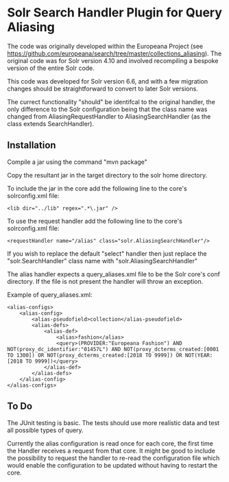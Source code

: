 # Solr Search Handler Plugin for Query Aliasing

The code was originally developed within the Europeana Project (see https://github.com/europeana/search/tree/master/collections_aliasing). The original code was for Solr version 4.10 and involved recompiling a bespoke version of the entire Solr code. 

This code was developed for Solr version 6.6, and with a few migration changes should be straightforward to convert to later Solr versions.  

The currect functionality "should" be identifcal to the original handler, the only difference to the Solr configuration being that the class name was changed from AliasingRequestHandler to AliasingSearchHandler (as the class extends SearchHandler). 

## Installation

Compile a jar using the command "mvn package"

Copy the resultant jar in the target directory to the solr home directory.

To include the jar in the core add the following line to the core's solrconfig.xml file:

    <lib dir="../lib" regex=".*\.jar" />
  
To use the request handler add the following line to the core's solrconfig.xml file:

    <requestHandler name="/alias" class="solr.AliasingSearchHandler"/>

If you wish to replace the default "select"  handler then just replace the "solr.SearchHandler" class name with "solr.AliasingSearchHandler"

The alias handler expects a query_aliases.xml file to be  the Solr core's conf directory. If the file is not present the handler will throw an exception.

Example of query_aliases.xml:  

    <alias-configs>
        <alias-config>
            <alias-pseudofield>collection</alias-pseudofield>
            <alias-defs>
                <alias-def>
                    <alias>fashion</alias>
                    <query>(PROVIDER:"Europeana Fashion") AND NOT(proxy_dc_identifier:"01457L") AND NOT(proxy_dcterms_created:[0001 TO 1300]) OR NOT(proxy_dcterms_created:[2018 TO 9999]) OR NOT(YEAR:[2018 TO 9999])</query> 
                </alias-def>
            </alias-defs>
        </alias-config>
    </alias-configs>

## To Do

The JUnit testing is basic. The tests should use more realistic data and test all possible types of query.

Currently the alias configuration is read once for each core, the first time the Handler receives a request from that core. It might be good to include the possibility to request the handler to re-read the configuration file which would enable the configuration to be updated without having to restart the core.
